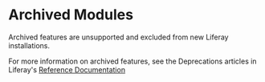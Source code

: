 # Archived Modules

Archived features are unsupported and excluded from new Liferay installations.

For more information on archived features, see the Deprecations articles in Liferay's [Reference Documentation](https://learn.liferay.com/dxp/7.x/en/installation-and-upgrades/upgrading-liferay/reference.html)